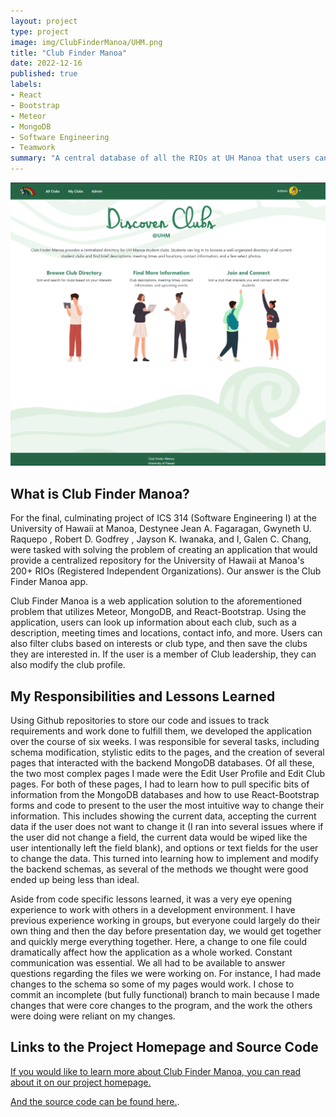 ```yaml
---
layout: project
type: project
image: img/ClubFinderManoa/UHM.png
title: "Club Finder Manoa"
date: 2022-12-16
published: true
labels:
- React
- Bootstrap
- Meteor
- MongoDB
- Software Engineering
- Teamwork
summary: "A central database of all the RIOs at UH Manoa that users can search through and save clubs of interest."
---
```


<p align="center">
    <img width="800px" class="rounded" src="../img/ClubFinderManoa/homepage.png">
</p>

## What is Club Finder Manoa?
For the final, culminating project of ICS 314 (Software Engineering I) at the University of Hawaii at Manoa, Destynee Jean A. Fagaragan, Gwyneth U. Raquepo , Robert D. Godfrey , Jayson K. Iwanaka, and I, Galen C. Chang, were tasked with solving the problem of creating an application that would provide a centralized repository for the University of Hawaii at Manoa's 200+ RIOs (Registered Independent Organizations).  Our answer is the Club Finder Manoa app.

Club Finder Manoa is a web application solution to the aforementioned problem that utilizes Meteor, MongoDB, and React-Bootstrap.  Using the application, users can look up information about each club, such as a description, meeting times and locations, contact info, and more.  Users can also filter clubs based on interests or club type, and then save the clubs they are interested in.  If the user is a member of Club leadership, they can also modify the club profile.

## My Responsibilities and Lessons Learned
Using Github repositories to store our code and issues to track requirements and work done to fulfill them, we developed the application over the course of six weeks.  I was responsible for several tasks, including schema modification, stylistic edits to the pages, and the creation of several pages that interacted with the backend MongoDB databases.  Of all these, the two most complex pages I made were the Edit User Profile and Edit Club pages.  For both of these pages, I had to learn how to pull specific bits of information from the MongoDB databases and how to use React-Bootstrap forms and code to present to the user the most intuitive way to change their information.  This includes showing the current data, accepting the current data if the user does not want to change it (I ran into several issues where if the user did not change a field, the current data would be wiped like the user intentionally left the field blank), and options or text fields for the user to change the data.  This turned into learning how to implement and modify the backend schemas, as several of the methods we thought were good ended up being less than ideal.

Aside from code specific lessons learned, it was a very eye opening experience to work with others in a development environment.  I have previous experience working in groups, but everyone could largely do their own thing and then the day before presentation day, we would get together and quickly merge everything together.  Here, a change to one file could dramatically affect how the application as a whole worked.  Constant communication was essential.  We all had to be available to answer questions regarding the files we were working on.  For instance, I had made changes to the schema so some of my pages would work.  I chose to commit an incomplete (but fully functional) branch to main because I made changes that were core changes to the program, and the work the others were doing were reliant on my changes.

## Links to the Project Homepage and Source Code
[If you would like to learn more about Club Finder Manoa, you can read about it on our project homepage.](https://club-finder-manoa.github.io/)

[And the source code can be found here.](https://github.com/club-finder-manoa/club-finder-manoa).

